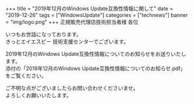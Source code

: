 +++
title = "2019年12月のWindows Update互換性情報に関して"
date = "2019-12-26"
tags = ["WindowsUpdate"]
categories = ["technews"]
banner = "img/logo.png"
+++
正規販売代理店技術担当者様 各位

いつもお世話になっております。<br>
きっとエイエスピー 技術支援センターでございます。

2019年12月のWindows Update互換性情報についてのお知らせをお送りいたします。<br>
添付の「2019年12月のWindows Update互換性情報についてのお知らせ.pdf」
をご覧ください。

ご不明な点がございましたらお問い合わせくださいませ。<br>
よろしくお願いいたします。
